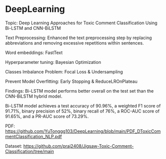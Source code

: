 # DeepLearning

Topic: Deep Learning Approaches for Toxic Comment Classification Using Bi-LSTM and CNN-BiLSTM

Text Preprocessing: Enhanced the text preprocessing step by replacing abbreviations and removing excessive repetitions within sentences.

Word embeddings: FastText 

Hyperparameter tuning: Bayesian Optimization

Classes Imbalance Problem: Focal Loss & Undersampling

Prevent Model Overfitting: Early Stopping & ReduceLROnPlateau 

Findings:
Bi-LSTM model performs better overall on the test set than the CNN-BiLSTM hybrid model. 

Bi-LSTM model achieves a test accuracy of 90.96%, a weighted F1 score of 91.71%, binary precision of 52%, binary recall of 76%, a ROC-AUC score of 91.65%, and a PR-AUC score of 73.29%.

PDF: https://github.com/YuTonggg103/DeepLearning/blob/main/PDF_DToxicCommentClassification_NLP.pdf

Dataset: https://github.com/praj2408/Jigsaw-Toxic-Comment-Classification/tree/main
